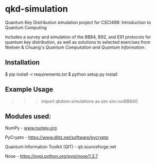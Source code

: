 # qkd-simulation
Quantum Key Distribution simulation project for CSCI498: Introduction to Quantum Computing

Includes a survey and simulation of the BB84, B92, and E91 protocols for quantum key distribution, as well as solutions to selected exercises from Nielsen \& Chuang's _Quantum Computation and Quantum Information_.

## Installation
$ pip install -r requirements.txt
$ python setup.py install

## Example Usage
>>> import qkdsim.simulations as sim
>>> sim.runBB84(<keylen>)

## Modules used:
NumPy - www.numpy.org

PyCrypto - https://www.dlitz.net/software/pycrypto

Quantum Information Toolkit (QIT) - qit.sourceforge.net

Nose - https://pypi.python.org/pypi/nose/1.3.7
